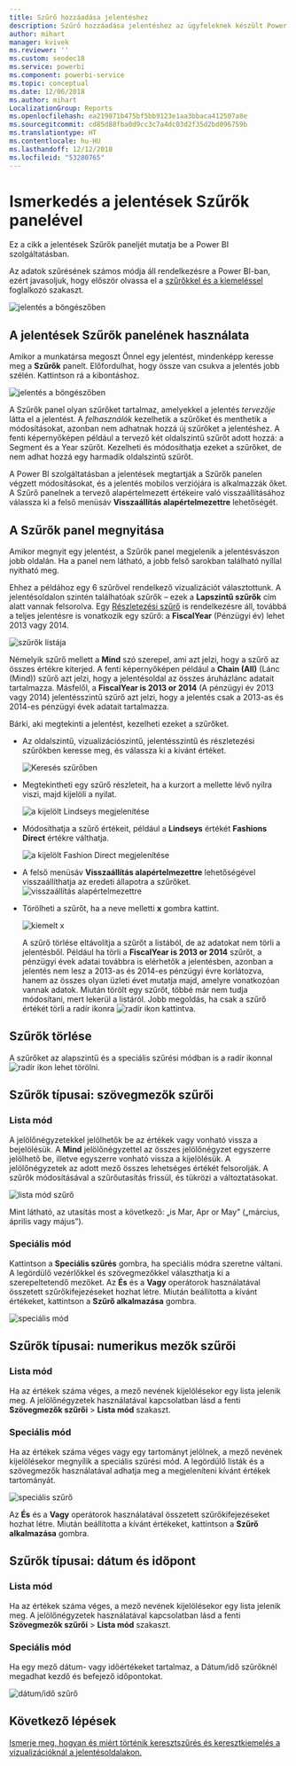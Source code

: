 ```yaml
---
title: Szűrő hozzáadása jelentéshez
description: Szűrő hozzáadása jelentéshez az ügyfeleknek készült Power BI szolgáltatásban
author: mihart
manager: kvivek
ms.reviewer: ''
ms.custom: seodec18
ms.service: powerbi
ms.component: powerbi-service
ms.topic: conceptual
ms.date: 12/06/2018
ms.author: mihart
LocalizationGroup: Reports
ms.openlocfilehash: ea219071b475bf5bb9123e1aa3bbaca412507a8e
ms.sourcegitcommit: cd85d88fba0d9cc3c7a4dc03d2f35d2bd096759b
ms.translationtype: HT
ms.contentlocale: hu-HU
ms.lasthandoff: 12/12/2018
ms.locfileid: "53280765"
---
```

# <a name="take-a-tour-of-the-report-filters-pane"></a>Ismerkedés a jelentések Szűrők panelével
Ez a cikk a jelentések Szűrők paneljét mutatja be a Power BI szolgáltatásban.

Az adatok szűrésének számos módja áll rendelkezésre a Power BI-ban, ezért javasoljuk, hogy először olvassa el a [szűrőkkel és a kiemeléssel](../power-bi-reports-filters-and-highlighting.md) foglalkozó szakaszt.

![jelentés a böngészőben](media/end-user-report-filter/power-bi-browser.png)

## <a name="working-with-the-report-filters-pane"></a>A jelentések Szűrők panelének használata
Amikor a munkatársa megoszt Önnel egy jelentést, mindenképp keresse meg a **Szűrők** panelt. Előfordulhat, hogy össze van csukva a jelentés jobb szélén. Kattintson rá a kibontáshoz.   

![jelentés a böngészőben](media/end-user-report-filter/power-bi-expanded.png)

A Szűrők panel olyan szűrőket tartalmaz, amelyekkel a jelentés *tervezője* látta el a jelentést. A *felhasználók* kezelhetik a szűrőket és menthetik a módosításokat, azonban nem adhatnak hozzá új szűrőket a jelentéshez. A fenti képernyőképen például a tervező két oldalszintű szűrőt adott hozzá: a Segment és a Year szűrőt. Kezelheti és módosíthatja ezeket a szűrőket, de nem adhat hozzá egy harmadik oldalszintű szűrőt.

A Power BI szolgáltatásban a jelentések megtartják a Szűrők panelen végzett módosításokat, és a jelentés mobilos verziójára is alkalmazzák őket. A Szűrő panelnek a tervező alapértelmezett értékeire való visszaállításához válassza ki a felső menüsáv **Visszaállítás alapértelmezettre** lehetőségét.     

## <a name="open-the-filters-pane"></a>A Szűrők panel megnyitása
Amikor megnyit egy jelentést, a Szűrők panel megjelenik a jelentésvászon jobb oldalán. Ha a panel nem látható, a jobb felső sarokban található nyíllal nyitható meg.  

Ehhez a példához egy 6 szűrővel rendelkező vizualizációt választottunk. A jelentésoldalon szintén találhatóak szűrők – ezek a **Lapszintű szűrők** cím alatt vannak felsorolva. Egy [Részletezési szűrő](../power-bi-report-add-filter.md) is rendelkezésre áll, továbbá a teljes jelentésre is vonatkozik egy szűrő:  a **FiscalYear** (Pénzügyi év) lehet 2013 vagy 2014.

![szűrők listája](media/end-user-report-filter/power-bi-filter-list.png)

Némelyik szűrő mellett a **Mind** szó szerepel, ami azt jelzi, hogy a szűrő az összes értékre kiterjed.  A fenti képernyőképen például a **Chain (All)** (Lánc (Mind)) szűrő azt jelzi, hogy a jelentésoldal az összes áruházlánc adatait tartalmazza.  Másfelől, a **FiscalYear is 2013 or 2014** (A pénzügyi év 2013 vagy 2014) jelentésszintű szűrő azt jelzi, hogy a jelentés csak a 2013-as és 2014-es pénzügyi évek adatait tartalmazza.

Bárki, aki megtekinti a jelentést, kezelheti ezeket a szűrőket.

- Az oldalszintű, vizualizációszintű, jelentésszintű és részletezési szűrőkben keresse meg, és válassza ki a kívánt értéket. 

    ![Keresés szűrőben](media/end-user-report-filter/power-bi-filter-search.png)

- Megtekintheti egy szűrő részleteit, ha a kurzort a mellette lévő nyílra viszi, majd kijelöli a nyilat.
  
   ![a kijelölt Lindseys megjelenítése](media/end-user-report-filter/power-bi-expan-filter.png)
* Módosíthatja a szűrő értékeit, például a **Lindseys** értékét **Fashions Direct** értékre válthatja.
  
     ![a kijelölt Fashion Direct megjelenítése](media/end-user-report-filter/power-bi-filter-chain.png)

* A felső menüsáv **Visszaállítás alapértelmezettre** lehetőségével visszaállíthatja az eredeti állapotra a szűrőket.    
    ![visszaállítás alapértelmezettre](media/end-user-report-filter/power-bi-reset-to-default.png)
    
* Törölheti a szűrőt, ha a neve melletti **x** gombra kattint.
  
    ![kiemelt x](media/end-user-report-filter/power-bi-delete-filter.png)

  A szűrő törlése eltávolítja a szűrőt a listából, de az adatokat nem törli a jelentésből.  Például ha törli a **FiscalYear is 2013 or 2014** szűrőt, a pénzügyi évek adatai továbbra is elérhetők a jelentésben, azonban a jelentés nem lesz a 2013-as és 2014-es pénzügyi évre korlátozva, hanem az összes olyan üzleti évet mutatja majd, amelyre vonatkozóan vannak adatok.  Miután törölt egy szűrőt, többé már nem tudja módosítani, mert lekerül a listáról. Jobb megoldás, ha csak a szűrő értékét törli a radír ikonra ![radír ikon](media/end-user-report-filter/power-bi-eraser-icon.png) kattintva.
  
  



## <a name="clear-a-filter"></a>Szűrők törlése
 A szűrőket az alapszintű és a speciális szűrési módban is a radír ikonnal  ![radír ikon](media/end-user-report-filter/pbi_erasericon.jpg) lehet törölni. 


## <a name="types-of-filters-text-field-filters"></a>Szűrők típusai: szövegmezők szűrői
### <a name="list-mode"></a>Lista mód
A jelölőnégyzetekkel jelölhetők be az értékek vagy vonható vissza a bejelölésük. A **Mind** jelölőnégyzettel az összes jelölőnégyzet egyszerre jelölhető be, illetve egyszerre vonható vissza a kijelölésük. A jelölőnégyzetek az adott mező összes lehetséges értékét felsorolják.  A szűrők módosításával a szűrőutasítás frissül, és tükrözi a változtatásokat. 

![lista mód szűrő](media/end-user-report-filter/power-bi-restatement-new.png)

Mint látható, az utasítás most a következő: „is Mar, Apr or May” („március, április vagy május”).

### <a name="advanced-mode"></a>Speciális mód
Kattintson a **Speciális szűrés** gombra, ha speciális módra szeretne váltani. A legördülő vezérlőkkel és szövegmezőkkel választhatja ki a szerepeltetendő mezőket. Az **És** és a **Vagy** operátorok használatával összetett szűrőkifejezéseket hozhat létre. Miután beállította a kívánt értékeket, kattintson a **Szűrő alkalmazása** gombra.  

![speciális mód](media/end-user-report-filter/power-bi-advanced.png)

## <a name="types-of-filters-numeric-field-filters"></a>Szűrők típusai: numerikus mezők szűrői
### <a name="list-mode"></a>Lista mód
Ha az értékek száma véges, a mező nevének kijelölésekor egy lista jelenik meg.  A jelölőnégyzetek használatával kapcsolatban lásd a fenti **Szövegmezők szűrői** &gt; **Lista mód** szakaszt.   

### <a name="advanced-mode"></a>Speciális mód
Ha az értékek száma véges vagy egy tartományt jelölnek, a mező nevének kijelölésekor megnyílik a speciális szűrési mód. A legördülő listák és a szövegmezők használatával adhatja meg a megjeleníteni kívánt értékek tartományát. 

![speciális szűrő](media/end-user-report-filter/power-bi-dropdown-and-text.png)

Az **És** és a **Vagy** operátorok használatával összetett szűrőkifejezéseket hozhat létre. Miután beállította a kívánt értékeket, kattintson a **Szűrő alkalmazása** gombra.

## <a name="types-of-filters-date-and-time"></a>Szűrők típusai: dátum és időpont
### <a name="list-mode"></a>Lista mód
Ha az értékek száma véges, a mező nevének kijelölésekor egy lista jelenik meg.  A jelölőnégyzetek használatával kapcsolatban lásd a fenti **Szövegmezők szűrői** &gt; **Lista mód** szakaszt.   

### <a name="advanced-mode"></a>Speciális mód
Ha egy mező dátum- vagy időértékeket tartalmaz, a Dátum/idő szűrőknél megadhat kezdő és befejező időpontokat.  

![dátum/idő szűrő](media/end-user-report-filter/pbi_date-time-filters.png)


## <a name="next-steps"></a>Következő lépések
[Ismerje meg, hogyan és miért történik keresztszűrés és keresztkiemelés a vizualizációknál a jelentésoldalakon.](end-user-interactions.md)